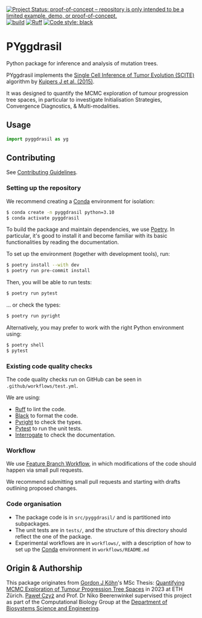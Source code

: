 [![Project Status: proof-of-concept – repository is only intended to be a limited example, demo, or proof-of-concept.](https://www.repostatus.org/badges/latest/concept.svg)](https://www.repostatus.org/#concept)
[![build](https://github.com/cbg-ethz/PYggdrasil/actions/workflows/test.yml/badge.svg)](https://github.com/cbg-ethz/PYggdrasil/actions/workflows/test.yml)
[![Ruff](https://img.shields.io/endpoint?url=https://raw.githubusercontent.com/charliermarsh/ruff/main/assets/badge/v2.json)](https://github.com/charliermarsh/ruff)
[![Code style: black](https://img.shields.io/badge/code%20style-black-000000.svg)](https://github.com/psf/black)

# PYggdrasil

Python package for inference and analysis of mutation trees.

PYggdrasil implements the [Single Cell Inference of Tumor Evolution (SCITE)](https://github.com/cbg-ethz/SCITE) algorithm by [Kuipers J et al. (2015)](https://pubmed.ncbi.nlm.nih.gov/29030470/).

It was designed to quantify the MCMC exploration of tumour progression tree spaces, in particular to investigate Initialisation Strategies, Convergence Diagnostics, & Multi-modalities.

## Usage

```python
import pyggdrasil as yg
```


## Contributing
See [Contributing Guidelines](https://cbg-ethz.github.io/PYggdrasil/contributing/).
### Setting up the repository

We recommend creating a [Conda](https://docs.conda.io/en/latest/) environment for isolation:

```bash
$ conda create -n pyggdrasil python=3.10
$ conda activate pyggdrasil
```

To build the package and maintain dependencies, we use [Poetry](https://python-poetry.org/).
In particular, it's good to install it and become familiar with its basic functionalities by reading the documentation. 

To set up the environment (together with development tools), run:
```bash
$ poetry install --with dev
$ poetry run pre-commit install
```

Then, you will be able to run tests:
```bash
$ poetry run pytest
```
... or check the types:
```bash
$ poetry run pyright
```

Alternatively, you may prefer to work with the right Python environment using:
```bash
$ poetry shell
$ pytest
```

### Existing code quality checks
The code quality checks run on GitHub can be seen in ``.github/workflows/test.yml``.

We are using:

  * [Ruff](https://github.com/charliermarsh/ruff) to lint the code.
  * [Black](https://github.com/psf/black) to format the code.
  * [Pyright](https://github.com/microsoft/pyright) to check the types.
  * [Pytest](https://docs.pytest.org/) to run the unit tests.
  * [Interrogate](https://interrogate.readthedocs.io/) to check the documentation.


### Workflow

We use [Feature Branch Workflow](https://www.atlassian.com/git/tutorials/comparing-workflows/feature-branch-workflow),
in which modifications of the code should happen via small pull requests.

We recommend submitting small pull requests and starting with drafts outlining proposed changes.

### Code organisation

* The package code is in ``src/pyggdrasil/`` and is partitioned into subpackages.
* The unit tests are in ``tests/``, and the structure of this directory should reflect the one of the package.
* Experimental workflows are in ``workflows/``, with a description of how to set up the [Conda](https://docs.conda.io/en/latest/) environment in ``workflows/README.md``

## Origin & Authorship
This package originates from [Gordon J Köhn](https://github.com/gordonkoehn)'s MSc Thesis: [Quantifying MCMC Exploration of Tumour Progression Tree Spaces](https://www.research-collection.ethz.ch/handle/20.500.11850/642011) in 2023 at ETH Zürich.
[Paweł Czyż](https://pawel-czyz.github.io/) and Prof. Dr Niko Beerenwinkel supervised this project as part of the Computational Biology Group at the [Department of Biosystems Science and Engineering](https://www.bsse.ethz.ch/).
